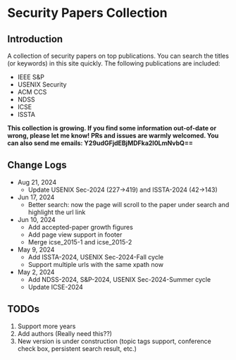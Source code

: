 # Security Papers Collection

## Introduction

A collection of security papers on top publications. You can search the titles (or keywords) in this site quickly. The following publications are included:

- IEEE S&P
- USENIX Security
- ACM CCS
- NDSS
- ICSE
- ISSTA

**This collection is growing. If you find some information out-of-date or wrong, please let me know! PRs and issues are warmly welcomed. You can also send me emails: Y29udGFjdEBjMDFka2l0LmNvbQ==**

## Change Logs

* Aug 21, 2024
    * Update USENIX Sec-2024 (227->419) and ISSTA-2024 (42->143)
* Jun 17, 2024
    * Better search: now the page will scroll to the paper under search and highlight the url link
* Jun 10, 2024
    * Add accepted-paper growth figures
    * Add page view support in footer
    * Merge icse_2015-1 and icse_2015-2
* May 9, 2024 
    * Add ISSTA-2024, USENIX Sec-2024-Fall cycle
    * Support multiple urls with the same xpath now
* May 2, 2024 
    * Add NDSS-2024, S&P-2024, USENIX Sec-2024-Summer cycle
    * Update ICSE-2024

## TODOs

1. Support more years
2. Add authors (Really need this??)
3. New version is under construction (topic tags support, conference check box, persistent search result, etc.)